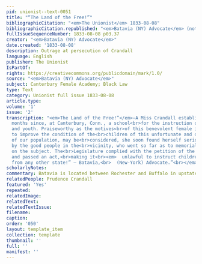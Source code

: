 ```yaml
---
pid: unionist--text-0051
title: "“The Land of the Free!”"
bibliographicCitation: "<em>The Unionist</em> 1833-08-08"
bibliographicCitation.republished: "<em>Batavia (NY) Advocate</em> (not yet researched)"
fullIssueSequenceNumber: 1833-08-08 p03.37
creator: "<em>Batavia (NY) Advocate</em>"
date.created: '1833-08-08'
description: Outrage at persecution of Crandall
language: English
publisher: The Unionist
IsPartOf: 
rights: https://creativecommons.org/publicdomain/mark/1.0/
source: "<em>Batavia (NY) Advocate</em>"
subject: Canterbury Female Academy; Black Law
type: Text
category: Unionist full issue 1833-08-08
article.type: 
volume: '1'
issue: '2'
transcription: "<em>The Land of the Free!”</em>—A Miss Crandall established, some
  months since, at Canterbury, Conn., a school<br>for the instruction of colored children
  and youth. Praiseworthy as the motives<br>of this benevolent female in undertaking
  to improve the condition of the<br>children of this unfortunate and degraded class
  of our population, may be<br>considered, she soon found herself seriously opposed
  by the good people in the<br>vicinity, who went so far as to memorialize the Legislature
  on the subject. The<br>Legislature complied with the petition of the memorialists,
  and passed an act,<br>making it<br><em>  unlawful to instruct children of color
  from any other state!” – Batavia,<br>  (New-York) Advocate.”<br></em>"
scholarlyNotes: 
commentary: Batavia is located between Rochester and Buffalo in upstate New York.
relatedPeople: Prudence Crandall
featured: 'Yes'
repeated: 
relatedImage: 
relatedText: 
relatedTextIssue: 
filename: 
caption: 
order: '050'
layout: template_item
collection: template
thumbnail: ''
full: ''
manifest: ''
---
```

